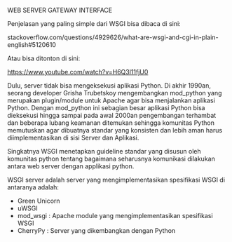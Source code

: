 WEB SERVER GATEWAY INTERFACE

Penjelasan yang paling simple dari WSGI bisa dibaca di sini:

stackoverflow.com/questions/4929626/what-are-wsgi-and-cgi-in-plain-english#5120610

Atau bisa ditonton di sini:

https://www.youtube.com/watch?v=H6Q3l11fjU0

Dulu, server tidak bisa mengeksekusi aplikasi Python. Di akhir 1990an, seorang developer Grisha Trubetskoy mengembangkan mod_python yang merupakan plugin/module untuk Apache agar bisa menjalankan aplikasi Python. Dengan mod_python ini sebagian besar aplikasi Python bisa dieksekusi hingga sampai pada awal 2000an pengembangan terhambat dan beberapa lubang keamanan ditemukan sehingga komunitas Python memutuskan agar dibuatnya standar yang konsisten dan lebih aman harus diimplementasikan di sisi Server dan Aplikasi.

Singkatnya WSGI menetapkan guideline standar yang disusun oleh komunitas python tentang bagaimana seharusnya komunikasi dilakukan antara web server dengan applikasi python. 

WSGI server adalah server yang mengimplementasikan spesifikasi WSGI di antaranya adalah:
- Green Unicorn
- uWSGI
- mod_wsgi : Apache module yang mengimplementasikan spesifikasi WSGI 
- CherryPy : Server yang dikembangkan dengan Python


